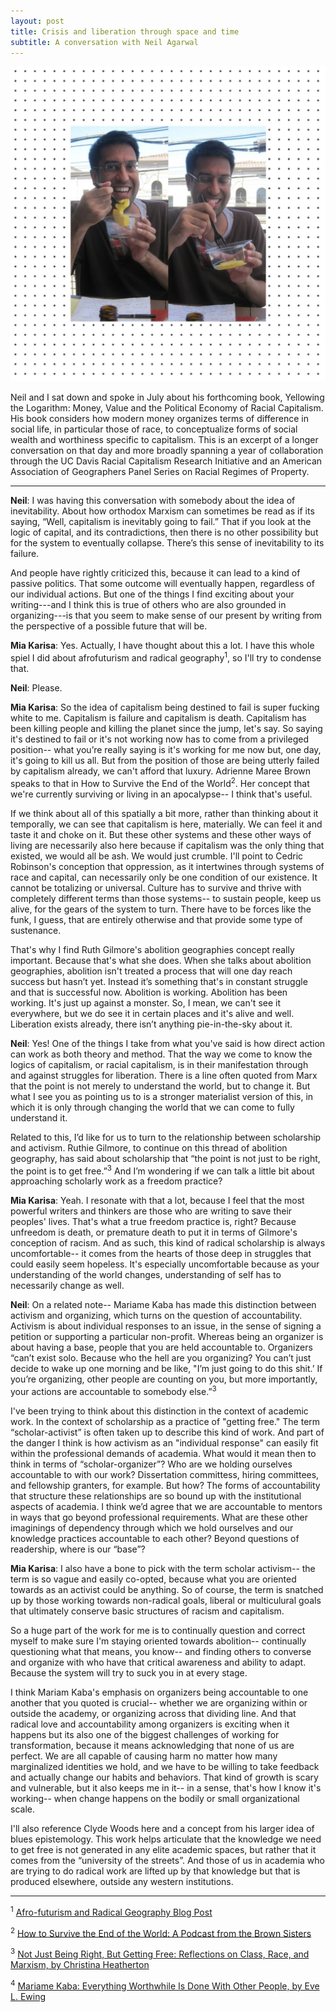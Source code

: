 ```yaml
---
layout: post
title: Crisis and liberation through space and time
subtitle: A conversation with Neil Agarwal
---
```


![1](/img/sketch-1571104411870.jpg)

Neil and I sat down and spoke in July about his forthcoming book, Yellowing the Logarithm: Money, Value and the Political Economy of Racial Capitalism. His book considers how modern money organizes terms of difference in social life, in particular those of race, to conceptualize forms of social wealth and worthiness specific to capitalism. This is an excerpt of a longer conversation on that day and more broadly spanning a year of collaboration through the UC Davis Racial Capitalism Research Initiative and an American Association of Geographers Panel Series on Racial Regimes of Property. 

*****

**Neil**: I was having this conversation with somebody about the idea of inevitability. About how orthodox Marxism can sometimes be read as if its saying, “Well, capitalism is inevitably going to fail.” That if you look at the logic of capital, and its contradictions, then there is no other possibility but for the system to eventually collapse. There’s this sense of inevitability to its failure. 

And people have rightly criticized this, because it can lead to a kind of passive politics. That some outcome will eventually happen, regardless of our individual actions. But one of the things I find exciting about your writing---and I think this is true of others who are also grounded in organizing---is that you seem to make sense of our present by writing from the perspective of a possible future that will be.

**Mia Karisa**: Yes. Actually, I have thought about this a lot. I have this whole spiel I did about afrofuturism and radical geography<sup>1</sup>, so I'll try to condense that.

**Neil**: Please.

**Mia Karisa**: So the idea of capitalism being destined to fail is super fucking white to me. Capitalism is failure and capitalism is death. Capitalism has been killing people and killing the planet since the jump, let's say. So saying it's destined to fail or it's not working now has to come from a privileged position-- what you’re really saying is it's working for me now but, one day, it's going to kill us all. But from the position of those are being utterly failed by capitalism already, we can't afford that luxury.  Adrienne Maree Brown speaks to that in How to Survive the End of the World<sup>2</sup>. Her concept that we're currently surviving or living in an apocalypse-- I think that's useful. 

If we think about all of this spatially a bit more, rather than thinking about it temporally, we can see that capitalism is here, materially. We can feel it and taste it and choke on it. But these other systems and these other ways of living are necessarily also here because if capitalism was the only thing that existed, we would all be ash. We would just crumble.  I'll point to Cedric Robinson's conception that oppression, as it intertwines through systems of race and capital, can necessarily only be one condition of our existence. It cannot be totalizing or universal.  Culture has to survive and thrive with completely different terms than those systems-- to sustain people, keep us alive, for the gears of the system to turn. There have to be forces like the funk, I guess, that are entirely otherwise and that provide some type of sustenance. 

That's why I find Ruth Gilmore's abolition geographies concept really important. Because that's what she does.  When she talks about abolition geographies, abolition isn't treated a process that will one day reach success but hasn’t yet.  Instead it’s something that's in constant struggle and that is successful now. Abolition is working. Abolition has been working. It's just up against a monster. So, I mean, we can't see it everywhere, but we do see it in certain places and it's alive and well. Liberation exists already, there isn’t anything pie-in-the-sky about it.

**Neil**: Yes! One of the things I take from what you've said is how direct action can work as both theory and method. That the way we come to know the logics of capitalism, or racial capitalism, is in their manifestation through and against struggles for liberation. There is a line often quoted from Marx that the point is not merely to understand the world, but to change it. But what I see you as pointing us to is a stronger materialist version of this, in which it is only through changing the world that we can come to fully understand it.

Related to this, I’d like for us to turn to the relationship between scholarship and activism. Ruthie Gilmore, to continue on this thread of abolition geography, has said about scholarship that “the point is not just to be right, the point is to get free.”<sup>3</sup> And I’m wondering if we can talk a little bit about approaching scholarly work as a freedom practice?

**Mia Karisa**: Yeah. I resonate with that a lot, because I feel that the most powerful writers and thinkers are those who are writing to save their peoples' lives. That's what a true freedom practice is, right?  Because unfreedom is death, or premature death to put it in terms of Gilmore's conception of racism. And as such, this kind of radical scholarship is always uncomfortable-- it comes from the hearts of those deep in struggles that could easily seem hopeless. It's especially uncomfortable because as your understanding of the world changes, understanding of self has to necessarily change as well.   

**Neil**: On a related note-- Mariame Kaba has made this distinction between activism and organizing, which turns on the question of accountability. Activism is about individual responses to an issue, in the sense of signing a petition or supporting a particular non-profit. Whereas being an organizer is about having a base, people that you are held accountable to. Organizers “can’t exist solo. Because who the hell are you organizing? You can’t just decide to wake up one morning and be like, "I’m just going to do this shit.’ If you’re organizing, other people are counting on you, but more importantly, your actions are accountable to somebody else.”<sup>3</sup>

I've been trying to think about this distinction in the context of academic work. In the context of scholarship as a practice of "getting free." The term “scholar-activist” is often taken up to describe this kind of work. And part of the danger I think is how activism as an "individual response" can easily fit within the professional demands of academia. What would it mean then to think in terms of “scholar-organizer”? Who are we holding ourselves accountable to with our work? Dissertation committess, hiring committees, and fellowship granters, for example. But how? The forms of accountability that structure these relationships are so bound up with the institutional aspects of academia. I think we’d agree that we are accountable to mentors in ways that go beyond professional requirements. What are these other imaginings of dependency through which we hold ourselves and our knowledge practices accountable to each other? Beyond questions of readership, where is our “base”?

**Mia Karisa**: I also have a bone to pick with the term scholar activism-- the term is so vague and easily co-opted, because what you are oriented towards as an activist could be anything.  So of course, the term is snatched up by those working towards non-radical goals, liberal or multiculural goals that ultimately conserve basic structures of racism and capitalism.  

So a huge part of the work for me is to continually question and correct myself to make sure I'm staying oriented towards abolition-- continually questioning what that means, you know-- and finding others to converse and organize with who have that critical awareness and ability to adapt. Because the system will try to suck you in at every stage. 

I think Mariam Kaba's emphasis on organizers being accountable to one another that you quoted is crucial-- whether we are organizing within or outside the academy, or organizing across that dividing line.  And that radical love and accountability among organizers is exciting when it happens but its also one of the biggest challenges of working for transformation, because it means acknowledging that none of us are perfect.  We are all capable of causing harm no matter how many marginalized identities we hold, and we have to be willing to take feedback and actually change our habits and behaviors.  That kind of growth is scary and vulnerable, but it also keeps me in it-- in a sense, that's how I know it's working-- when change happens on the bodily or small organizational scale.  

I'll also reference Clyde Woods here and a concept from his larger idea of blues epistemology. This work helps articulate that the knowledge we need to get free is not generated in any elite academic spaces, but rather that it comes from the “university of the streets”.   And those of us in academia who are trying to do radical work are lifted up by that knowledge but that is produced elsewhere, outside any western institutions.

*****

<sup>1</sup> [Afro-futurism and Radical Geography Blog Post](https://miakd.github.io/2018-01-08-afrofuturism/)

<sup>2</sup> [How to Survive the End of the World: A Podcast from the Brown Sisters](https://www.endoftheworldshow.org/)

<sup>3</sup> [Not Just Being Right, But Getting Free: Reflections on Class, Race, and Marxism, by Christina Heatherton](https://www.versobooks.com/blogs/3317-not-just-being-right-but-getting-free-reflections-on-class-race-and-marxism)

<sup>4</sup> [Mariame Kaba: Everything Worthwhile Is Done With Other People, by Eve L. Ewing](https://adimagazine.com/articles/mariame-kaba-everything-worthwhile-is-done-with-other-people/)
